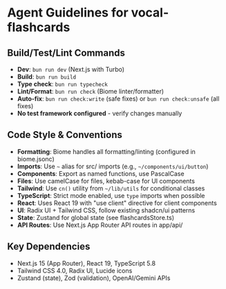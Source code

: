 # Agent Guidelines for vocal-flashcards

## Build/Test/Lint Commands
- **Dev**: `bun run dev` (Next.js with Turbo)
- **Build**: `bun run build`
- **Type check**: `bun run typecheck`
- **Lint/Format**: `bun run check` (Biome linter/formatter)
- **Auto-fix**: `bun run check:write` (safe fixes) or `bun run check:unsafe` (all fixes)
- **No test framework configured** - verify changes manually

## Code Style & Conventions
- **Formatting**: Biome handles all formatting/linting (configured in biome.jsonc)
- **Imports**: Use `~` alias for src/ imports (e.g., `~/components/ui/button`)
- **Components**: Export as named functions, use PascalCase
- **Files**: Use camelCase for files, kebab-case for UI components
- **Tailwind**: Use `cn()` utility from `~/lib/utils` for conditional classes
- **TypeScript**: Strict mode enabled, use `type` imports when possible
- **React**: Uses React 19 with "use client" directive for client components
- **UI**: Radix UI + Tailwind CSS, follow existing shadcn/ui patterns
- **State**: Zustand for global state (see flashcardsStore.ts)
- **API Routes**: Use Next.js App Router API routes in app/api/

## Key Dependencies
- Next.js 15 (App Router), React 19, TypeScript 5.8
- Tailwind CSS 4.0, Radix UI, Lucide icons
- Zustand (state), Zod (validation), OpenAI/Gemini APIs